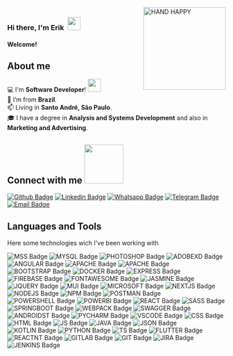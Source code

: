 <img align="right" alt="HAND HAPPY" src=https://github.com/TheDudeThatCode/TheDudeThatCode/blob/master/Assets/wave.gif width="190"> 

### Hi there, I'm Erik &nbsp;<img src=https://github.com/TheDudeThatCode/TheDudeThatCode/blob/master/Assets/Hi.gif width="30"> 

#### Welcome! &nbsp;


## About me

:computer: I'm **Software Developer**! <img src=https://github.com/TheDudeThatCode/TheDudeThatCode/blob/master/Assets/Developer.gif width="30"> <br /> 
:house_with_garden: I’m from **Brazil**. <br />
:mailbox: Living in **Santo André, São Paulo**. <br />
:mortar_board: I have a degree in **Analysis and Systems Development** and also in **Marketing and Advertising**. <br />


## Connect with me <img src=https://github.com/TheDudeThatCode/TheDudeThatCode/blob/master/Assets/Handshake.gif width="90">

[![Github Badge](https://img.shields.io/badge/-Github-000?style=for-the-badge&logo=Github&logoColor=white&link=https://github.com/exdon)](https://github.com/exdon)
[![Linkedin Badge](https://img.shields.io/badge/-LinkedIn-blue?style=for-the-badge&logo=Linkedin&logoColor=white&link=https://www.linkedin.com/in/erik-xavier)](https://www.linkedin.com/in/erik-xavier)
[![Whatsapp Badge](https://img.shields.io/badge/WhatsApp-25D366?style=for-the-badge&logo=whatsapp&logoColor=white&link=https://api.whatsapp.com/send?phone=5511960702182)](https://api.whatsapp.com/send?phone=5511960702182)
[![Telegram Badge](https://img.shields.io/badge/Telegram-2CA5E0?style=for-the-badge&logo=telegram&logoColor=white&link=https://t.me/ErikExdon)](https://t.me/ErikExdon)
[![Email Badge](https://img.shields.io/badge/Gmail-D14836?style=for-the-badge&logo=gmail&logoColor=white&link=mailto:erik_exdon@rocketmail.com)](mailto:erik_exdon@rocketmail.com)

## Languages and Tools

<p> Here some technologies wich I've been working with </p>

![MSS Badge](https://img.shields.io/badge/Microsoft%20SQL%20Server-CC2927?style=flat-square&logo=microsoft%20sql%20server&logoColor=white)
![MYSQL Badge](https://img.shields.io/badge/MySQL-005C84?style=flat-square&logo=mysql&logoColor=white)
![PHOTOSHOP Badge](https://img.shields.io/badge/Adobe%20Photoshop-31A8FF?style=flat-square&logo=Adobe%20Photoshop&logoColor=black)
![ADOBEXD Badge](https://img.shields.io/badge/Adobe%20XD-470137?style=flat-square&logo=Adobe%20XD&logoColor=#FF61F6)
![ANGULAR Badge](https://img.shields.io/badge/Angular-DD0031?style=flat-square&logo=angular&logoColor=white)
![APACHE Badge](https://img.shields.io/badge/Apache-D22128?style=flat-square&logo=Apache&logoColor=white)
![APACHE Badge](https://img.shields.io/badge/apache_maven-C71A36?style=flat-square&logo=apachemaven&logoColor=white)
![BOOTSTRAP Badge](https://img.shields.io/badge/Bootstrap-563D7C?style=flat-square&logo=bootstrap&logoColor=white)
![DOCKER Badge](https://img.shields.io/badge/Docker-2CA5E0?style=flat-square&logo=docker&logoColor=white)
![EXPRESS Badge](https://img.shields.io/badge/Express.js-000000?style=flat-square&logo=express&logoColor=white)
![FIREBASE Badge](https://img.shields.io/badge/firebase-ffca28?style=flat-square&logo=firebase&logoColor=white)
![FONTAWESOME Badge](https://img.shields.io/badge/Font_Awesome-339AF0?style=flat-square&logo=fontawesome&logoColor=white)
![JASMINE Badge](https://img.shields.io/badge/Jasmine-8A4182?style=flat-square&logo=Jasmine&logoColor=white)
![JQUERY Badge](https://img.shields.io/badge/jQuery-0769AD?style=flat-square&logo=jquery&logoColor=white)
![MUI Badge](https://img.shields.io/badge/Material%20UI-007FFF?style=flat-square&logo=mui&logoColor=white)
![MICROSOFT Badge](https://img.shields.io/badge/Microsoft-666666?style=flat-square&logo=microsoft&logoColor=white)
![NEXTJS Badge](https://img.shields.io/badge/next.js-000000?style=flat-square&logo=nextdotjs&logoColor=white)
![NODEJS Badge](https://img.shields.io/badge/Node.js-339933?style=flat-square&logo=nodedotjs&logoColor=white)
![NPM Badge](https://img.shields.io/badge/npm-CB3837?style=flat-square&logo=npm&logoColor=white)
![POSTMAN Badge](https://img.shields.io/badge/Postman-FF6C37?style=flat-square&logo=Postman&logoColor=white)
![POWERSHELL Badge](https://img.shields.io/badge/PowerShell-5391FE?style=flat-square&logo=PowerShell&logoColor=white)
![POWERBI Badge](https://img.shields.io/badge/PowerBI-F2C811?style=flat-square&logo=Power%20BI&logoColor=white)
![REACT Badge](https://img.shields.io/badge/React-20232A?style=flat-square&logo=react&logoColor=white)
![SASS Badge](https://img.shields.io/badge/Sass-CC6699?style=flat-square&logo=sass&logoColor=white)
![SPRINGBOOT Badge](https://img.shields.io/badge/Spring_Boot-F2F4F9?style=flat-square&logo=spring-boot&logoColor=white)
![WEBPACK Badge](https://img.shields.io/badge/Webpack-8DD6F9?style=flat-square&logo=Webpack&logoColor=white)
![SWAGGER Badge](https://img.shields.io/badge/Swagger-85EA2D?style=flat-square&logo=Swagger&logoColor=white)
![ANDROIDST Badge](https://img.shields.io/badge/Android_Studio-3DDC84?style=flat-square&logo=android-studio&logoColor=white)
![PYCHARM Badge](https://img.shields.io/badge/PyCharm-000000.svg?style=flat-square&logo=PyCharm&logoColor=white)
![VSCODE Badge](https://img.shields.io/badge/Visual_Studio_Code-0078D4?style=flat-square&logo=visual%20studio%20code&logoColor=white)
![CSS Badge](https://img.shields.io/badge/CSS3-1572B6?style=flat-square&logo=css3&logoColor=white)
![HTML Badge](https://img.shields.io/badge/HTML5-E34F26?style=flat-square&logo=html5&logoColor=white)
![JS Badge](https://img.shields.io/badge/JavaScript-323330?style=flat-square&logo=javascript&logoColor=white)
![JAVA Badge](https://img.shields.io/badge/Java-ED8B00?style=flat-square&logo=java&logoColor=white)
![JSON Badge](https://img.shields.io/badge/json-5E5C5C?style=flat-square&logo=json&logoColor=white)
![KOTLIN Badge](https://img.shields.io/badge/Kotlin-0095D5?style=flat-square&logo=kotlin&logoColor=white)
![PYTHON Badge](https://img.shields.io/badge/Python-FFD43B?style=flat-square&logo=python&logoColor=white)
![TS Badge](https://img.shields.io/badge/TypeScript-007ACC?style=flat-square&logo=typescript&logoColor=white)
![FLUTTER Badge](https://img.shields.io/badge/Flutter-02569B?style=flat-square&logo=flutter&logoColor=white)
![REACTNT Badge](https://img.shields.io/badge/React_Native-20232A?style=flat-square&logo=react&logoColor=white)
![GITLAB Badge](https://img.shields.io/badge/GitLab-330F63?style=flat-square&logo=gitlab&logoColor=white)
![GIT Badge](https://img.shields.io/badge/GIT-E44C30?style=flat-square&logo=git&logoColor=white)
![JIRA Badge](https://img.shields.io/badge/Jira-0052CC?style=flat-square&logo=Jira&logoColor=white)
![JENKINS Badge](https://img.shields.io/badge/Jenkins-D24939?style=flat-square&logo=Jenkins&logoColor=white)









<!--
**exdon/Exdon** is a ✨ _special_ ✨ repository because its `README.md` (this file) appears on your GitHub profile.

Here are some ideas to get you started:

- 🔭 I’m currently working on ...
- 🌱 I’m currently learning ...
- 👯 I’m looking to collaborate on ...
- 🤔 I’m looking for help with ...
- 💬 Ask me about ...
- 📫 How to reach me: ...
- 😄 Pronouns: ...
- ⚡ Fun fact: ...
-->
